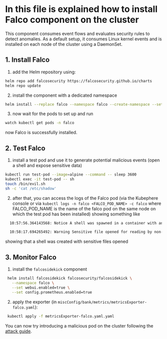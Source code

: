 # In this file is explained how to install Falco component on the cluster

This component consumes event flows and evaluates security rules to detect anomalies. As a default setup, it consumes Linux kernel events and is installed on each node of the cluster using a DaemonSet.

## 1. Install Falco
   1. add the Helm repository using:
   ```sh
   helm repo add falcosecurity https://falcosecurity.github.io/charts
   helm repo update
   ```   
   2. install the component with a dedicated namespace
   ```sh
   helm install --replace falco --namespace falco --create-namespace --set tty=true falcosecurity/falco
   ```
   3. now wait for the pods to set up and run
   ```sh
   watch kubectl get pods -n falco
   ```
   now Falco is successfully installed.

## 2. Test Falco
   1. install a test pod and use it to generate potential malicious events (open a shell and expose sensitive data)
   ```sh
   kubectl run test-pod --image=alpine --command -- sleep 3600
   kubectl exec -it test-pod -- sh
   touch /bin/evil.sh
   sh -c 'cat /etc/shadow'
   ```
   2. after that, you can access the logs of the Falco pod (via the Kubephere console or via `kubectl logs -n falco <FALCO_POD_NAME> -c falco` where FALCO_POD_NAME is the name of the falco pod on the same node on which the test pod has been installed)  showing something like
   ```sh
     10:57:56.364143568: Notice A shell was spawned in a container with an attached terminal (evt_type=execve user=root user_uid=0 user_loginuid=-1 process=sh proc_exepath=/bin/busybox parent=containerd-shim command=sh terminal=34816 exe_flags=EXE_WRITABLE|EXE_LOWER_LAYER container_id=c77ad69b9b96 container_image=alpine container_image_tag=latest container_name=k8s_test-pod_test-pod_default_ef73d4c1-fe2b-49e7-9437-486561d95c9d_0 k8s_ns=<NA> k8s_pod_name=<NA>)

     10:58:17.694265492: Warning Sensitive file opened for reading by non-trusted program (file=/etc/shadow gparent=containerd-shim ggparent=systemd gggparent=<NA> evt_type=open user=root user_uid=0 user_loginuid=-1 process=cat proc_exepath=/bin/busybox parent=sh command=cat /etc/shadow terminal=34816 container_id=c77ad69b9b96 container_image=alpine container_image_tag=latest container_name=k8s_test-pod_test-pod_default_ef73d4c1-fe2b-49e7-9437-486561d95c9d_0 k8s_ns=<NA> k8s_pod_name=<NA>)
   ``` 
  showing that a shell was created with sensitive files opened 
  
## 3. Monitor Falco
   1. install the `falcosidekick` component
   ```sh
    helm install falcosidekick falcosecurity/falcosidekick \
      --namespace falco \
      --set webui.enabled=true \
      --set config.prometheus.enabled=true
   ```
   2. apply the exporter (in `miscConfig/bank/metrics/metricsExporter-falco.yaml`):
   ```sh
    kubectl apply -f metricsExporter-falco.yaml.yaml
   ```

You can now try introducing a malicious pod on the cluster following the [attack guide](Attack.md).

